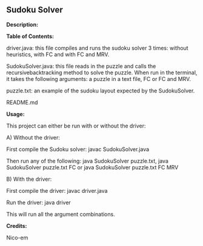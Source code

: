 ## Sudoku Solver

**Description:**




**Table of Contents:**

driver.java: this file compiles and runs the sudoku solver 3 times: without heuristics, with FC and with FC and MRV.

SudokuSolver.java: this file reads in the puzzle and calls the recursivebacktracking method to solve the puzzle. When run in the terminal, it takes the following arguments: a puzzle in a text file, FC or FC and MRV.

puzzle.txt: an example of the sudoku layout expected by the SudokuSolver.

README.md


**Usage:**

This project can either be run with or without the driver:

A) Without the driver:

First compile the Sudoku solver: javac SudokuSolver.java

Then run any of the following: java SudokuSolver puzzle.txt, java SudokuSolver puzzle.txt FC or java SudokuSolver puzzle.txt FC MRV

B) With the driver:

First compile the driver: javac driver.java

Run the driver: java driver

This will run all the argument combinations.


**Credits:**

Nico-em
